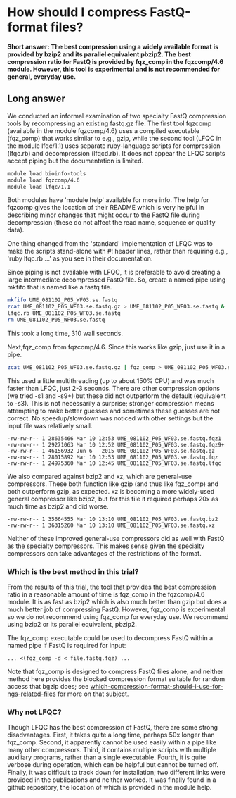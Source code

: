 # How should I compress FastQ-format files?

**Short answer: The best compression using a widely available format is provided by bzip2 and its parallel equivalent pbzip2. The best compression ratio for FastQ is provided by fqz_comp in the fqzcomp/4.6 module.  However, this tool is experimental and is not recommended for general, everyday use.**

## Long answer

We conducted an informal examination of two specialty FastQ compression tools by recompressing an existing fastq.gz file. The first tool fqzcomp (available in the module fqzcomp/4.6) uses a compiled executable (fqz_comp) that works similar to e.g., gzip, while the second tool (LFQC in the module lfqc/1.1) uses separate ruby-language scripts for compression (lfqc.rb) and decompression (lfqcd.rb). It does not appear the LFQC scripts accept piping but the documentation is limited.

```bash
module load bioinfo-tools
module load fqzcomp/4.6
module load lfqc/1.1
```

Both modules have 'module help' available for more info. The help for fqzcomp gives the location of their README which is very helpful in describing minor changes that might occur to the FastQ file during decompression (these do not affect the read name, sequence or quality data).

One thing changed from the 'standard' implementation of LFQC was to make the scripts stand-alone with #! header lines, rather than requiring e.g., 'ruby lfqc.rb ...' as you see in their documentation.

Since piping is not available with LFQC, it is preferable to avoid creating a large intermediate decompressed FastQ file. So, create a named pipe using mkfifo that is named like a fastq file.

```bash
mkfifo UME_081102_P05_WF03.se.fastq
zcat UME_081102_P05_WF03.se.fastq.gz > UME_081102_P05_WF03.se.fastq &
lfqc.rb UME_081102_P05_WF03.se.fastq
rm UME_081102_P05_WF03.se.fastq
```

This took a long time, 310 wall seconds.

Next,fqz_comp from fqzcomp/4.6. Since this works like gzip, just use it in a pipe.

```bash
zcat UME_081102_P05_WF03.se.fastq.gz | fqz_comp > UME_081102_P05_WF03.se.fastq.fqz
```

This used a little multithreading (up to about 150% CPU) and was much faster than LFQC, just 2-3 seconds. There are other compression options (we tried -s1 and -s9+) but these did not outperform the default (equivalent to -s3). This is not necessarily a surprise; stronger compression means attempting to make better guesses and sometimes these guesses are not correct. No speedup/slowdown was noticed with other settings but the input file was relatively small.

```console
-rw-rw-r-- 1 28635466 Mar 10 12:53 UME_081102_P05_WF03.se.fastq.fqz1
-rw-rw-r-- 1 29271063 Mar 10 12:52 UME_081102_P05_WF03.se.fastq.fqz9+
-rw-rw-r-- 1 46156932 Jun 6   2015 UME_081102_P05_WF03.se.fastq.gz
-rw-rw-r-- 1 28015892 Mar 10 12:53 UME_081102_P05_WF03.se.fastq.fqz
-rw-rw-r-- 1 24975360 Mar 10 12:45 UME_081102_P05_WF03.se.fastq.lfqc
```

We also compared against bzip2 and xz, which are general-use compressors. These both function like gzip (and thus like fqz_comp) and both outperform gzip, as expected. xz is becoming a more widely-used general compressor like bzip2, but for this file it required perhaps 20x as much time as bzip2 and did worse.

```console
-rw-rw-r-- 1 35664555 Mar 10 13:10 UME_081102_P05_WF03.se.fastq.bz2
-rw-rw-r-- 1 36315260 Mar 10 13:10 UME_081102_P05_WF03.se.fastq.xz
```

Neither of these improved general-use compressors did as well with FastQ as the specialty compressors. This makes sense given the specialty compressors can take advantages of the restrictions of the format.

### Which is the best method in this trial?

From the results of this trial, the tool that provides the best compression ratio in a reasonable amount of time is fqz_comp in the fqzcomp/4.6 module. It is as fast as bzip2 which is also much better than gzip but does a much better job of compressing FastQ.  However, fqz_comp is experimental so we do not recommend using fqz_comp for everyday use.  We recommend using bzip2 or its parallel equivalent, pbzip2.

The fqz_comp executable could be used to decompress FastQ within a named pipe if FastQ is required for input:

```text
... <(fqz_comp -d < file.fastq.fqz) ...
```

Note that fqz_comp is designed to compress FastQ files alone, and neither method here provides the blocked compression format suitable for random access that bgzip does; see [which-compression-format-should-i-use-for-ngs-related-files](compress_format.md) for more on that subject.

### Why not LFQC?

Though LFQC has the best compression of FastQ, there are some strong disadvantages. First, it takes quite a long time, perhaps 50x longer than fqz_comp. Second, it apparently cannot be used easily within a pipe like many other compressors. Third, it contains multiple scripts with multiple auxiliary programs, rather than a single executable. Fourth, it is quite verbose during operation, which can be helpful but cannot be turned off. Finally, it was difficult to track down for installation; two different links were provided in the publications and neither worked. It was finally found in a github repository, the location of which is provided in the module help.
